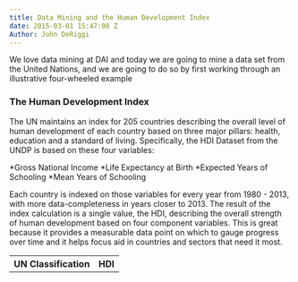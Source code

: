 ```yaml
---
title: Data Mining and the Human Development Index
date: 2015-03-01 15:47:00 Z
Author: John DeRiggi
---
```


We love data mining at DAI and today we are going to mine a data set from the United Nations, and we are going to do so by first working through an illustrative four-wheeled example

<!--more-->

### The Human Development Index
The UN maintains an index for 205 countries describing the overall level of human development of each country based on three major pillars: health, education and a standard of living. Specifically, the HDI Dataset from the UNDP is based on these four variables:

*Gross National Income
*Life Expectancy at Birth
*Expected Years of Schooling
*Mean Years of Schooling

Each country is indexed on those variables for every year from 1980 - 2013, with more data-completeness in years closer to 2013. The result of the index calculation is a single value, the HDI, describing the overall strength of human development based on four component variables. This is great because it provides a measurable data point on which to gauge progress over time and it helps focus aid in countries and sectors that need it most.

<table>
    <tr>
        <th>
            UN Classification
         </th>  
          <th>
            HDI
          </th>
    </tr>
</table>